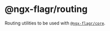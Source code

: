 # @ngx-flagr/routing

Routing utilities to be used with [`@ngx-flagr/core`](https://github.com/pBouillon/ngx-flagr).
